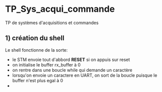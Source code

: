 # TP_Sys_acqui_commande
TP de systèmes d'acquisitions et commandes

## 1) création du shell

Le shell fonctionne de la sorte:

  - le STM envoie tout d'abbord __RESET__ si on appuis sur reset
  - on initialise le buffer rx_buffer à 0
  - on rentre dans une boucle while qui demande un caractère
  - lorsqu'on envoie un caractere en UART, on sort de la boucle puisque le buffer n'est plus egal à 0
  -

